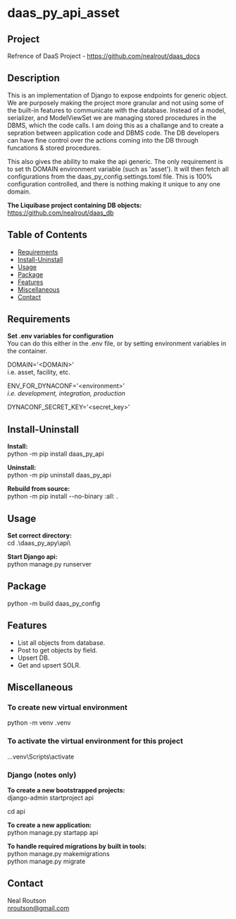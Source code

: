 # daas_py_api_asset
## Project

Refrence of DaaS Project - https://github.com/nealrout/daas_docs

## Description

This is an implementation of Django to expose endpoints for generic object.  We are purposely making the project more granular and not using some of the built-in features to communicate with the database.  Instead of a model, serializer,  and ModelViewSet we are managing stored procedures in the DBMS, which the code calls.  I am doing this as a challange and to create a sepration between application code and DBMS code.  The DB developers can have fine control over the actions coming into the DB through funcations & stored procedures.

This also gives the ability to make the api generic.  The only requirement is to set th DOMAIN environment variable (such as 'asset').  It will then fetch all configurations from the daas_py_config.settings.toml file.  This is 100% configuration controlled, and there is nothing making it unique to any one domain.  

__The Liquibase project containing DB objects:__  
https://github.com/nealrout/daas_db


## Table of Contents

- [Requirements](#requirements)
- [Install-Uninstall](#install-uninstall)
- [Usage](#usage)
- [Package](#package)
- [Features](#features)
- [Miscellaneous](#miscellaneous)
- [Contact](#contact)

## Requirements
__Set .env variables for configuration__    
You can do this either in the .env file, or by setting environment variables in the container.  

DOMAIN='\<DOMAIN\>'  
i.e. asset, facility, etc.

ENV_FOR_DYNACONF='\<environment\>'  
_i.e. development, integration, production_  

DYNACONF_SECRET_KEY='\<secret_key\>'

## Install-Uninstall
__Install:__  
python -m pip install daas_py_api

__Uninstall:__  
python -m pip uninstall daas_py_api

__Rebuild from source:__  
python -m pip install --no-binary :all: .

## Usage
__Set correct directory:__  
cd .\daas_py_apy\api\  

__Start Django api:__  
python manage.py runserver

## Package
python -m build daas_py_config

<!-- python setup.py sdist
python setup.py sdist bdist_wheel -->

## Features
- List all objects from database.
- Post to get objects by field.
- Upsert DB.
- Get and upsert SOLR.

## Miscellaneous

### To create new virtual environment  
python -m venv .venv

### To activate the virtual environment for this project
..\.venv\Scripts\activate

### Django (notes only)
__To create a new bootstrapped projects:__  
django-admin startproject api

cd api  

__To create a new application:__  
python manage.py startapp api

__To handle required migrations by built in tools:__  
python manage.py makemigrations  
python manage.py migrate

## Contact
Neal Routson  
nroutson@gmail.com